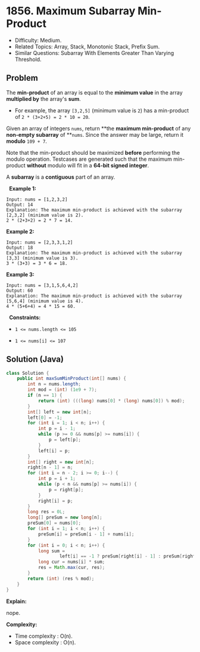 # 1856. Maximum Subarray Min-Product

- Difficulty: Medium.
- Related Topics: Array, Stack, Monotonic Stack, Prefix Sum.
- Similar Questions: Subarray With Elements Greater Than Varying Threshold.

## Problem

The **min-product** of an array is equal to the **minimum value** in the array **multiplied by** the array's **sum**.


	
- For example, the array ```[3,2,5]``` (minimum value is ```2```) has a min-product of ```2 * (3+2+5) = 2 * 10 = 20```.


Given an array of integers ```nums```, return **the **maximum min-product** of any **non-empty subarray** of **```nums```. Since the answer may be large, return it **modulo** ```109 + 7```.

Note that the min-product should be maximized **before** performing the modulo operation. Testcases are generated such that the maximum min-product **without** modulo will fit in a **64-bit signed integer**.

A **subarray** is a **contiguous** part of an array.

 
**Example 1:**

```
Input: nums = [1,2,3,2]
Output: 14
Explanation: The maximum min-product is achieved with the subarray [2,3,2] (minimum value is 2).
2 * (2+3+2) = 2 * 7 = 14.
```

**Example 2:**

```
Input: nums = [2,3,3,1,2]
Output: 18
Explanation: The maximum min-product is achieved with the subarray [3,3] (minimum value is 3).
3 * (3+3) = 3 * 6 = 18.
```

**Example 3:**

```
Input: nums = [3,1,5,6,4,2]
Output: 60
Explanation: The maximum min-product is achieved with the subarray [5,6,4] (minimum value is 4).
4 * (5+6+4) = 4 * 15 = 60.
```

 
**Constraints:**


	
- ```1 <= nums.length <= 105```
	
- ```1 <= nums[i] <= 107```



## Solution (Java)

```java
class Solution {
    public int maxSumMinProduct(int[] nums) {
        int n = nums.length;
        int mod = (int) (1e9 + 7);
        if (n == 1) {
            return (int) (((long) nums[0] * (long) nums[0]) % mod);
        }
        int[] left = new int[n];
        left[0] = -1;
        for (int i = 1; i < n; i++) {
            int p = i - 1;
            while (p >= 0 && nums[p] >= nums[i]) {
                p = left[p];
            }
            left[i] = p;
        }
        int[] right = new int[n];
        right[n - 1] = n;
        for (int i = n - 2; i >= 0; i--) {
            int p = i + 1;
            while (p < n && nums[p] >= nums[i]) {
                p = right[p];
            }
            right[i] = p;
        }
        long res = 0L;
        long[] preSum = new long[n];
        preSum[0] = nums[0];
        for (int i = 1; i < n; i++) {
            preSum[i] = preSum[i - 1] + nums[i];
        }
        for (int i = 0; i < n; i++) {
            long sum =
                    left[i] == -1 ? preSum[right[i] - 1] : preSum[right[i] - 1] - preSum[left[i]];
            long cur = nums[i] * sum;
            res = Math.max(cur, res);
        }
        return (int) (res % mod);
    }
}
```

**Explain:**

nope.

**Complexity:**

* Time complexity : O(n).
* Space complexity : O(n).
